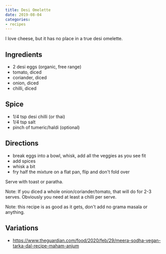 ```yaml
---
title: Desi Omelette
date: 2019-08-04
categories:
- recipes
---
```


I love cheese, but it has no place in a true desi omelette. 

## Ingredients

- 2 desi eggs (organic, free range)
- tomato, diced
- coriander, diced
- onion, diced
- chilli, diced

## Spice

- 1/4 tsp desi chilli (or thai) 
- 1/4 tsp salt 
- pinch of tumeric/haldi (optional)

## Directions

- break eggs into a bowl, whisk, add all the veggies as you see fit
- add spices
- whisk a bit
- fry half the mixture on a flat pan, flip and don't fold over

Serve with toast or paratha.

Note: If you diced a whole onion/coriander/tomato, that will do for 2-3 serves. Obviously you need at least a chilli per serve.

Note: this recipe is as good as it gets, don't add no grama masala or anything.


## Variations

- https://www.theguardian.com/food/2020/feb/29/meera-sodha-vegan-tarka-dal-recipe-maham-anjum